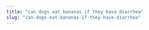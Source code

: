 ```yaml
---
title: "can dogs eat bananas if they have diarrhea"
slug: "can-dogs-eat-bananas-if-they-have-diarrhea"
---
```


